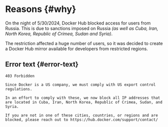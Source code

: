 # Reasons {#why}

On the night of 5/30/2024, Docker Hub blocked access for users from Russia. This is due to sanctions imposed on Russia _(as well as Cuba, Iran, North Korea, Republic of Crimea, Sudan and Syria)_.

The restriction affected a huge number of users, so it was decided to create a Docker Hub mirror available for developers from restricted regions.

## Error text {#error-text}

```
403 Forbidden

Since Docker is a US company, we must comply with US export control regulations.

In an effort to comply with these, we now block all IP addresses that are located in Cuba, Iran, North Korea, Republic of Crimea, Sudan, and Syria.

If you are not in one of these cities, countries, or regions and are blocked, please reach out to https://hub.docker.com/support/contact/
```
